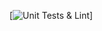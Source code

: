 [![Unit Tests & Lint](https://github.com/devyatiyarov/ruby_valera/workflows/Unit%20Tests%20&%20Lint/badge.svg)]
